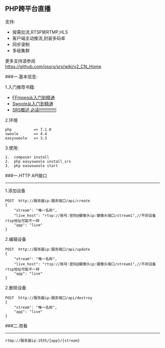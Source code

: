## PHP跨平台直播

支持:  
* 按需拉流,RTSP转RTMP,HLS  
* 客户端主动推流,封装多码率  
* 同步录制  
* 多级集群  

更多支持请参阅  
 https://github.com/ossrs/srs/wiki/v2_CN_Home  

###一.基本信息:  


1.入门推荐书籍:  
* [FFmpeg从入门到精通](https://book.douban.com/subject/30178432/)
* [Swoole从入门到精通](https://wiki.swoole.com/wiki/page/1.html)
* [SRS概述 必读!!!!!!!!!!!!!!](https://github.com/ossrs/srs/wiki/v2_CN_Home)

2.环境  
    
    php          => 7.1.0
    swoole       => 4.4
    easyswoole   => 3.3


3.使用:

    1.  composer install
    2.  php easyswoole install_srs
    3.  php easwswoole start    
    
###一.HTTP API接口  

***  
1.添加设备

    POST  http://服务器ip:服务端口/api/create 
    {
    	"stream": "唯一名称",
    	"live_host": "rtsp://账号:密码@摄像头ip:摄像头端口/stream1",//不同设备rtsp地址可能不一样
    	"app": "live"
    }
    
2.编辑设备
    
    POST  http://服务器ip:服务端口/api/update 
    {
        "stream": "唯一名称",
        "live_host": "rtsp://账号:密码@摄像头ip:摄像头端口/stream1",//不同设备rtsp地址可能不一样
        "app": "live"
    }
    
2.删除设备
    
    POST  http://服务器ip:服务端口/api/destroy 
    {
        "stream": "唯一名称",
        "app": "live"
    }
    
    
###二.观看  

***  
    rtmp://服务器ip:1935/{app}/{stream}